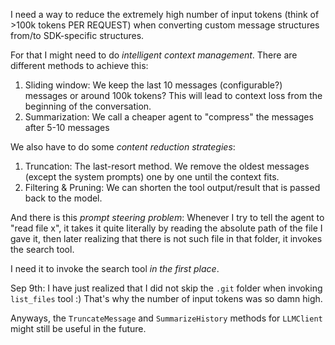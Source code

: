 I need a way to reduce the extremely high number of input tokens (think of >100k tokens PER REQUEST) when converting custom message structures from/to SDK-specific structures.

For that I might need to do _intelligent context management_. There are different methods to achieve this:

1. Sliding window: We keep the last 10 messages (configurable?) messages or around 100k tokens? This will lead to context loss from the beginning of the conversation.
2. Summarization: We call a cheaper agent to "compress" the messages after 5-10 messages

We also have to do some _content reduction strategies_:

1. Truncation: The last-resort method. We remove the oldest messages (except the system prompts) one by one until the context fits.
2. Filtering & Pruning: We can shorten the tool output/result that is passed back to the model.

And there is this _prompt steering problem_: Whenever I try to tell the agent to "read file x", it takes it quite literally by reading the absolute path of the file I gave it, then later realizing that there is not such file in that folder, it invokes the search tool.

I need it to invoke the search tool _in the first place_.

Sep 9th: I have just realized that I did not skip the `.git` folder when invoking `list_files` tool :) That's why the number of input tokens was so damn high.

Anyways, the `TruncateMessage` and `SummarizeHistory` methods for `LLMClient` might still be useful in the future.

